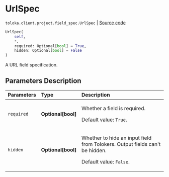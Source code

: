 # UrlSpec
`toloka.client.project.field_spec.UrlSpec` | [Source code](https://github.com/Toloka/toloka-kit/blob/v1.2.1/src/client/project/field_spec.py#L110)

```python
UrlSpec(
    self,
    *,
    required: Optional[bool] = True,
    hidden: Optional[bool] = False
)
```

A URL field specification.

## Parameters Description

| Parameters | Type | Description |
| :----------| :----| :-----------|
`required`|**Optional\[bool\]**|<p>Whether a field is required. </p><p>Default value: `True`.</p>
`hidden`|**Optional\[bool\]**|<p>Whether to hide an input field from Tolokers. Output fields can't be hidden. </p><p>Default value: `False`.</p>
